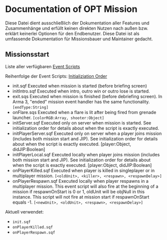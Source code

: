 # Documentation of OPT Mission
Diese Datei dient ausschließlich der Dokumentation aller Features und Zusammenhänge und erfüllt keinen direkten Nutzen nach außen bzw. erklärt keinerlei Optionen für den Endbenutzer. Diese Datei ist als umfassende Dokumentation für Missionsbauer und Maintainer gedacht.

## Missionsstart
Liste aller verfügbaren [Event Scripts](https://community.bistudio.com/wiki/Event_Scripts)

Reihenfolge der Event Scripts: [Initializiation Order](https://community.bistudio.com/wiki/Initialization_Order)

- init.sqf 	Executed when mission is started (before briefing screen)
- initIntro.sqf 	Executed when intro, outro win or outro lose is started.
- exit.sqs 	Executed when mission is finished (before debriefing screen). In Arma 3, "ended" mission event handler has the same functionality. 	`[endType:String]`
- onFlare.sqs 	Executed when a flare is lit after being fired from grenade launcher. 	`[colorRGB:Array, shooter:Object]`
- initServer.sqf 	Executed only on server when mission is started. See initialization order for details about when the script is exactly executed.
- initPlayerServer.sqf 	Executed only on server when a player joins mission (includes both mission start and JIP). See initialization order for details about when the script is exactly executed. 	[player:Object, didJIP:Boolean] 	
- initPlayerLocal.sqf 	Executed locally when player joins mission (includes both mission start and JIP). See initialization order for details about when the script is exactly executed. 	[player:Object, didJIP:Boolean]
- onPlayerKilled.sqf 	Executed when player is killed in singleplayer or in multiplayer mission. `[<oldUnit>, <killer>, <respawn>, <respawnDelay>]`
- onPlayerRespawn.sqf  Executed locally when player respawns in a multiplayer mission. This event script will also fire at the beginning of a mission if respawnOnStart is 0 or 1, oldUnit will be objNull in this instance. This script will not fire at mission start if respawnOnStart equals -1. 	`[<newUnit>, <oldUnit>, <respawn>, <respawnDelay>]`

Aktuell verwendet:
- `init.sqf`
- `onPlayerKilled.sqf`
- `onPlayerRespawn.sqf`


